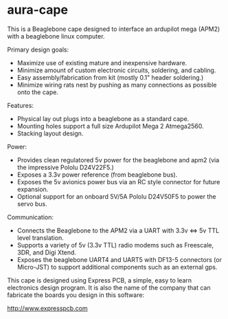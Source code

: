 # aura-cape

This is a Beaglebone cape designed to interface an ardupilot mega
(APM2) with a beaglebone linux computer.

Primary design goals:

- Maximize use of existing mature and inexpensive hardware.
- Minimize amount of custom electronic circuits, soldering, and cabling.
- Easy assembly/fabrication from kit (mostly 0.1" header soldering.)
- Minimize wiring rats nest by pushing as many connections as possible onto
  the cape.

Features:

- Physical lay out plugs into a beaglebone as a standard cape.
- Mounting holes support a full size Ardupilot Mega 2 Atmega2560.
- Stacking layout design.

Power:

- Provides clean regulatored 5v power for the beaglebone and apm2 (via
  the impressive Pololu D24V22F5.)
- Exposes a 3.3v power reference (from beaglebone bus).
- Exposes the 5v avionics power bus via an RC style connector for
  future expansion.
- Optional support for an onboard 5V/5A Pololu D24V50F5 to power the
  servo bus.

Communication:

- Connects the Beaglebone to the APM2 via a UART with 3.3v <=> 5v TTL
  level translation.
- Supports a variety of 5v (3.3v TTL) radio modems such as Freescale,
  3DR, and Digi Xtend.
- Exposes the beaglebone UART4 and UART5 with DF13-5 connectors (or
  Micro-JST) to support additional components such as an external gps.

This cape is designed using Express PCB, a simple, easy to learn
electronics design program.  It is also the name of the company that
can fabricate the boards you design in this software:

http://www.expresspcb.com
